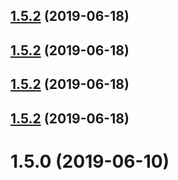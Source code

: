 ## [1.5.2](https://vm-csiltfs.clicksoftware.com/tfs/RD17/SO%20Suite/_git/npm-registry/compare/v1.5.1...v1.5.2) (2019-06-18)



## [1.5.2](https://vm-csiltfs.clicksoftware.com/tfs/RD17/SO%20Suite/_git/npm-registry/compare/v1.5.1...v1.5.2) (2019-06-18)



## [1.5.2](https://vm-csiltfs.clicksoftware.com/tfs/RD17/SO%20Suite/_git/npm-registry/compare/v1.5.1...v1.5.2) (2019-06-18)



## [1.5.2](https://vm-csiltfs.clicksoftware.com/tfs/RD17/SO%20Suite/_git/npm-registry/compare/v1.5.1...v1.5.2) (2019-06-18)



# 1.5.0 (2019-06-10)



